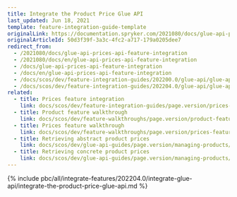 ```yaml
---
title: Integrate the Product Price Glue API
last_updated: Jun 18, 2021
template: feature-integration-guide-template
originalLink: https://documentation.spryker.com/2021080/docs/glue-api-prices-api-feature-integration
originalArticleId: 50d3f39f-3a3c-4fc2-a717-179a0205dee7
redirect_from:
  - /2021080/docs/glue-api-prices-api-feature-integration
  - /2021080/docs/en/glue-api-prices-api-feature-integration
  - /docs/glue-api-prices-api-feature-integration
  - /docs/en/glue-api-prices-api-feature-integration
  - /docs/scos/dev/feature-integration-guides/202200.0/glue-api/glue-api-product-price-feature-integration.html
  - /docs/scos/dev/feature-integration-guides/202204.0/glue-api/glue-api-product-price-feature-integration.html  
related:
  - title: Prices feature integration
    link: docs/scos/dev/feature-integration-guides/page.version/prices-feature-integration.html
  - title: Product feature walkthrough
    link: docs/scos/dev/feature-walkthroughs/page.version/product-feature-walkthrough.html
  - title: Prices feature walkthrough
    link: docs/scos/dev/feature-walkthroughs/page.version/prices-feature-walkthrough/prices-feature-walkthrough.html
  - title: Retrieving abstract product prices
    link: docs/scos/dev/glue-api-guides/page.version/managing-products/abstract-products/retrieving-abstract-product-prices.html
  - title: Retrieving concrete product prices
    link: docs/scos/dev/glue-api-guides/page.version/managing-products/concrete-products/retrieving-concrete-product-prices.html
---
```


{% include pbc/all/integrate-features/202204.0/integrate-glue-api/integrate-the-product-price-glue-api.md %} <!-- To edit, see /_includes/pbc/all/integrate-features/202204.0/integrate-glue-api/integrate-the-product-price-glue-api.md -->
